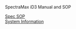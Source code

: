 SpectraMax iD3 Manual and SOP

[Spec SOP](Spec_SOP.md)  
[System Information](System_Information.md)  